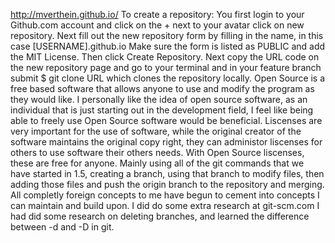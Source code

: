http://mverthein.github.io/
To create a repository:
  You first login to your Github.com account and click on the + next to your avatar click on new repository. Next fill out the new repository form by filling in the name, in this case [USERNAME].github.io
  Make sure the form is listed as PUBLIC and add the MIT License. Then click Create Repository.
  Next copy the URL code on the new repository page and go to your terminal and in your feature branch submit $ git clone URL which clones the repository locally.
Open Source is a free based software that allows anyone to use and modify the program as they would like.
I personally like the idea of open source software, as an individual that is just starting out in the development field, I feel like being able to freely use Open Source software would be beneficial.
Liscenses are very important for the use of software, while the original creator of the software maintains the original copy right, they can administor liscenses for others to use software their others needs. With Open Source liscenses, these are free for anyone.
Mainly using all of the git commands that we have started in 1.5, creating a branch, using that branch to modify files, then adding those files and push the origin branch to the repository and merging. All completly foreign concepts to me have begun to cement into concepts I can maintain and build upon.
I did do some extra research at git-scm.com I had did some research on deleting branches, and learned the difference between -d and -D in git.